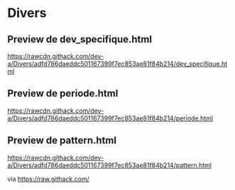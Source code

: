 # Divers
## Preview de dev_specifique.html
https://rawcdn.githack.com/dev-a/Divers/adfd786daeddc501167399f7ec853ae81f84b214/dev_specifique.html
## Preview de periode.html
https://rawcdn.githack.com/dev-a/Divers/adfd786daeddc501167399f7ec853ae81f84b214/periode.html
## Preview de pattern.html
https://rawcdn.githack.com/dev-a/Divers/adfd786daeddc501167399f7ec853ae81f84b214/pattern.html





via  https://raw.githack.com/
